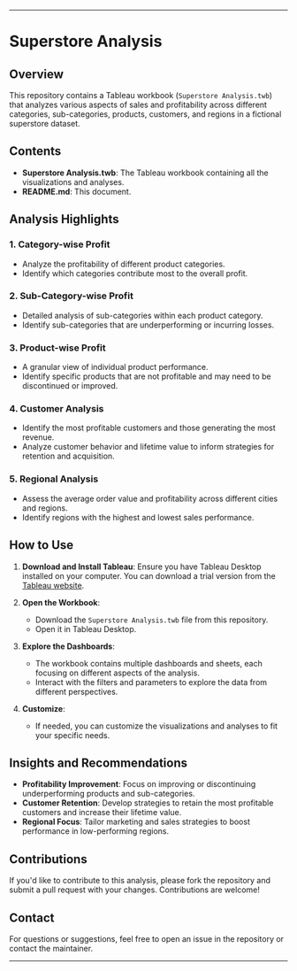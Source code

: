 
---

# Superstore Analysis

## Overview

This repository contains a Tableau workbook (`Superstore Analysis.twb`) that analyzes various aspects of sales and profitability across different categories, sub-categories, products, customers, and regions in a fictional superstore dataset.

## Contents

- **Superstore Analysis.twb**: The Tableau workbook containing all the visualizations and analyses.
- **README.md**: This document.

## Analysis Highlights

### 1. Category-wise Profit
- Analyze the profitability of different product categories.
- Identify which categories contribute most to the overall profit.

### 2. Sub-Category-wise Profit
- Detailed analysis of sub-categories within each product category.
- Identify sub-categories that are underperforming or incurring losses.

### 3. Product-wise Profit
- A granular view of individual product performance.
- Identify specific products that are not profitable and may need to be discontinued or improved.

### 4. Customer Analysis
- Identify the most profitable customers and those generating the most revenue.
- Analyze customer behavior and lifetime value to inform strategies for retention and acquisition.

### 5. Regional Analysis
- Assess the average order value and profitability across different cities and regions.
- Identify regions with the highest and lowest sales performance.

## How to Use

1. **Download and Install Tableau**: Ensure you have Tableau Desktop installed on your computer. You can download a trial version from the [Tableau website](https://www.tableau.com/products/desktop).

2. **Open the Workbook**:
   - Download the `Superstore Analysis.twb` file from this repository.
   - Open it in Tableau Desktop.

3. **Explore the Dashboards**:
   - The workbook contains multiple dashboards and sheets, each focusing on different aspects of the analysis.
   - Interact with the filters and parameters to explore the data from different perspectives.

4. **Customize**:
   - If needed, you can customize the visualizations and analyses to fit your specific needs.

## Insights and Recommendations

- **Profitability Improvement**: Focus on improving or discontinuing underperforming products and sub-categories.
- **Customer Retention**: Develop strategies to retain the most profitable customers and increase their lifetime value.
- **Regional Focus**: Tailor marketing and sales strategies to boost performance in low-performing regions.

## Contributions

If you'd like to contribute to this analysis, please fork the repository and submit a pull request with your changes. Contributions are welcome!


## Contact

For questions or suggestions, feel free to open an issue in the repository or contact the maintainer.

---
